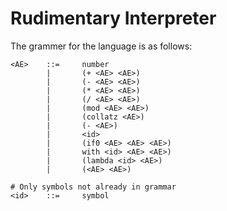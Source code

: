 # Rudimentary Interpreter

The grammer for the language is as follows:
```
<AE>	::=	 	number
 	 	|	 	(+ <AE> <AE>)
 	 	|	 	(- <AE> <AE>)
 	 	|	 	(* <AE> <AE>)
 	 	|	 	(/ <AE> <AE>)
        |       (mod <AE> <AE>)
        |       (collatz <AE>)
        |       (- <AE>)
		|		<id>
		|		(if0 <AE> <AE> <AE>)
		|		with <id> <AE> <AE>)
		|		(lambda <id> <AE>)
		|		(<AE> <AE>)

# Only symbols not already in grammar
<id>	::=		symbol
```